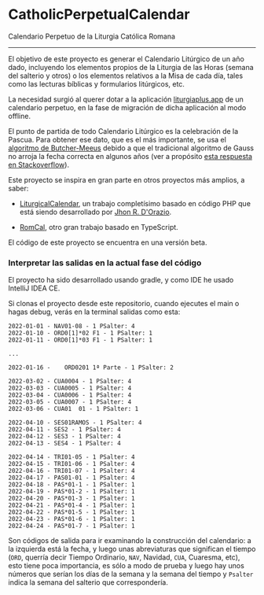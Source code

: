 # CatholicPerpetualCalendar
Calendario Perpetuo de la Liturgia Católica Romana
***

El objetivo de este proyecto es generar el Calendario Litúrgico de un año dado, incluyendo los elementos propios de la Liturgia de las Horas (semana del salterio y otros)
o los elementos relativos a la Misa de cada día, tales como las lecturas bíblicas y formularios litúrgicos, etc.

La necesidad surgió al querer dotar a la aplicación [liturgiaplus.app](https://www.liturgiaplus.app) de un calendario perpetuo, en la fase de migración de dicha aplicación al modo offline.

El punto de partida de todo Calendario Litúrgico es la celebración de la Pascua. Para obtener ese dato, que es el más importante, se usa el [algoritmo de Butcher-Meeus](https://fr.wikipedia.org/wiki/Calcul_de_la_date_de_P%C3%A2ques) debido a que el tradicional algoritmo de Gauss no arroja la fecha correcta en algunos años (ver a propósito [esta respuesta en Stackoverflow](https://stackoverflow.com/a/55278990/5587982)).

Este proyecto se inspira en gran parte en otros proyectos más amplios, a saber:

- [LiturgicalCalendar](https://github.com/JohnRDOrazio/LiturgicalCalendar), un trabajo completísimo basado en código PHP que está siendo desarrollado por [Jhon R. D'Orazio](https://github.com/JohnRDOrazio).

- [RomCal](https://github.com/romcal), otro gran trabajo basado en TypeScript.

El código de este proyecto se encuentra en una versión beta.

### Interpretar las salidas en la actual fase del código

El proyecto ha sido desarrollado usando gradle, y como IDE he usado IntelliJ IDEA CE.

Si clonas el proyecto desde este repositorio, cuando ejecutes el main o hagas debug, verás en la terminal salidas como esta:

	2022-01-01 - NAV01-08 - 1 PSalter: 4
	2022-01-10 - ORD0[1]*02 F1 - 1 PSalter: 1
	2022-01-11 - ORD0[1]*03 F1 - 1 PSalter: 1
	
	... 
	
	2022-01-16 - 	ORD0201 1ª Parte - 1 PSalter: 2
	
	2022-03-02 - CUA0004 - 1 PSalter: 4
	2022-03-03 - CUA0005 - 1 PSalter: 4
	2022-03-04 - CUA0006 - 1 PSalter: 4
	2022-03-05 - CUA0007 - 1 PSalter: 4
	2022-03-06 - CUA01	01 - 1 PSalter: 1
	
	2022-04-10 - SES01RAMOS - 1 PSalter: 4
	2022-04-11 - SES2 - 1 PSalter: 4
	2022-04-12 - SES3 - 1 PSalter: 4
	2022-04-13 - SES4 - 1 PSalter: 4
	
	2022-04-14 - TRI01-05 - 1 PSalter: 4
	2022-04-15 - TRI01-06 - 1 PSalter: 4
	2022-04-16 - TRI01-07 - 1 PSalter: 4
	2022-04-17 - PAS01-01 - 1 PSalter: 4
	2022-04-18 - PAS*01-1 - 1 PSalter: 1
	2022-04-19 - PAS*01-2 - 1 PSalter: 1
	2022-04-20 - PAS*01-3 - 1 PSalter: 1
	2022-04-21 - PAS*01-4 - 1 PSalter: 1
	2022-04-22 - PAS*01-5 - 1 PSalter: 1
	2022-04-23 - PAS*01-6 - 1 PSalter: 1
	2022-04-24 - PAS*01-7 - 1 PSalter: 1

Son códigos de salida para ir examinando la construcción del calendario: a la izquierda está la fecha, y luego unas abreviaturas que significan el tiempo (`ORD`, querría decir Tiempo Ordinario, `NAV`, Navidad, `CUA`, Cuaresma, etc), esto tiene poca importancia, es sólo a modo de prueba y luego hay unos números que serían los días de la semana y la semana del tiempo y `Psalter` indica la semana del salterio que correspondería.
